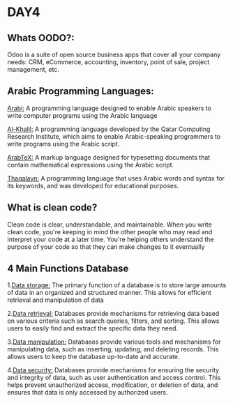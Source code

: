 # DAY4
## Whats OODO?:
Odoo is a suite of open source business apps that cover all your company needs: CRM, eCommerce, accounting, inventory, point of sale, project management, etc.
##
## Arabic Programming Languages:
<ins>Arabi:</ins> A programming language designed to enable Arabic speakers to write computer programs using the Arabic language

<ins>Al-Khalil:</ins> A programming language developed by the Qatar Computing Research Institute, which aims to enable Arabic-speaking programmers to write programs using the Arabic script.

<ins>ArabTeX:</ins> A markup language designed for typesetting documents that contain mathematical expressions using the Arabic script.

<ins>Thaqalayn:</ins> A programming language that uses Arabic words and syntax for its keywords, and was developed for educational purposes.
##
## What is clean code?
Clean code is clear, understandable, and maintainable. When you write clean code, you're keeping in mind the other people who may read and interpret your code at a later time. You're helping others understand the purpose of your code so that they can make changes to it eventually
##
## 4 Main Functions Database
1.<ins>Data storage:</ins> The primary function of a database is to store large amounts of data in an organized and structured manner. This allows for efficient retrieval and manipulation of data

2.<ins>Data retrieval:</ins> Databases provide mechanisms for retrieving data based on various criteria such as search queries, filters, and sorting. This allows users to easily find and extract the specific data they need.

3.<ins>Data manipulation:</ins> Databases provide various tools and mechanisms for manipulating data, such as inserting, updating, and deleting records. This allows users to keep the database up-to-date and accurate.

4.<ins>Data security:</ins> Databases provide mechanisms for ensuring the security and integrity of data, such as user authentication and access control. This helps prevent unauthorized access, modification, or deletion of data, and ensures that data is only accessed by authorized users.



